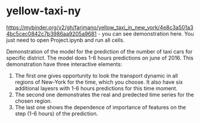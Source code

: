 # yellow-taxi-ny
https://mybinder.org/v2/gh/farimano/yellow_taxi_in_new_york/4e8c3a501a34bc5cec0842c7b3986aa9205a9681 - you can see demonstration here. You just need to open Project.ipynb and run all cells.  
  
Demonstration of the model for the prediction of the number of taxi cars for specific district. The model does 1-6 hours predictions on june of 2016. This demonstration have three interactive elements:  
1) The first one gives opportunity to look the transport dynamic in all regions of New-York for the time, which you choose. It also have six additional layesrs with 1-6 hours predictions for this time moment.  
2) The second one demonstrates the real and predected time series for the chosen region.
3) The last one shows the dependence of importance of features on the step (1-6 hours) of the prediction.
